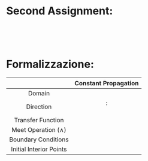 # Second Assignment:

<br><br><br>

# Formalizzazione:

|                           | **Constant Propagation** |
| :-----------------------: | :----------------------: |
|          Domain           |                          |
|         Direction         |       : <br> <br>        |
|     Transfer Function     |                          |
| Meet Operation $(\wedge)$ |                          |
|    Boundary Conditions    |                          |
|  Initial Interior Points  |                          |
